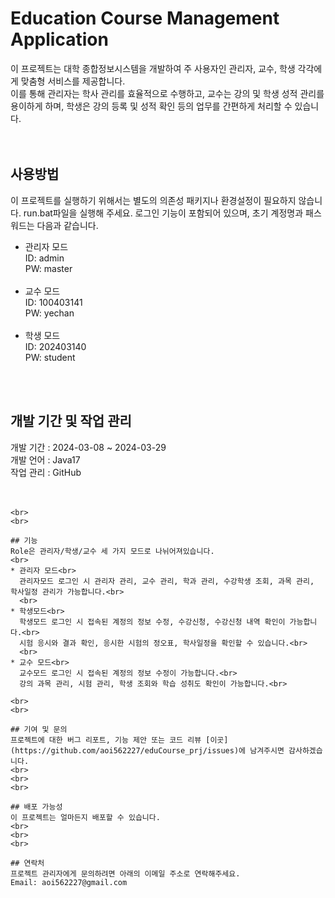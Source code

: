# Education Course Management Application
이 프로젝트는 대학 종합정보시스템을 개발하여 주 사용자인 관리자, 교수, 학생 각각에게 맞춤형 서비스를 제공합니다. <br>
이를 통해 관리자는 학사 관리를 효율적으로 수행하고, 교수는 강의 및 학생 성적 관리를 용이하게 하며, 학생은 강의 등록 및 성적 확인 등의 업무를 간편하게 처리할 수 있습니다. 
<br>
<br>
<br>
## 사용방법
이 프로젝트를 실행하기 위해서는 별도의 의존성 패키지나 환경설정이 필요하지 않습니다.
run.bat파일을 실행해 주세요.
로그인 기능이 포함되어 있으며, 초기 계정명과 패스워드는 다음과 같습니다.
* 관리자 모드<br>
  ID: admin<br>
  PW: master<br>
  <br>
* 교수 모드<br>
  ID: 100403141<br>
  PW: yechan<br>
  <br>
* 학생 모드<br>
  ID: 202403140<br>
  PW: student<br>
<br>
<br>

## 개발 기간 및 작업 관리
개발 기간 : 2024-03-08 ~ 2024-03-29<br>
개발 언어 : Java17<br>
작업 관리 : GitHub<br>
<br>
<br>


```
<br>
<br>

## 기능
Role은 관리자/학생/교수 세 가지 모드로 나뉘어져있습니다.
<br>
* 관리자 모드<br>
  관리자모드 로그인 시 관리자 관리, 교수 관리, 학과 관리, 수강학생 조회, 과목 관리, 학사일정 관리가 가능합니다.<br>
  <br>
* 학생모드<br>
  학생모드 로그인 시 접속된 계정의 정보 수정, 수강신청, 수강신청 내역 확인이 가능합니다.<br>
  시험 응시와 결과 확인, 응시한 시험의 정오표, 학사일정을 확인할 수 있습니다.<br>
  <br>
* 교수 모드<br>
  교수모드 로그인 시 접속된 계정의 정보 수정이 가능합니다.<br>
  강의 과목 관리, 시험 관리, 학생 조회와 학습 성취도 확인이 가능합니다.<br>
  
<br>
<br>

## 기여 및 문의
프로젝트에 대한 버그 리포트, 기능 제안 또는 코드 리뷰 [이곳](https://github.com/aoi562227/eduCourse_prj/issues)에 남겨주시면 감사하겠습니다.
<br>
<br>
<br>

## 배포 가능성
이 프로젝트는 얼마든지 배포할 수 있습니다.
<br>
<br>
<br>

## 연락처
프로젝트 관리자에게 문의하려면 아래의 이메일 주소로 연락해주세요.
Email: aoi562227@gmail.com
